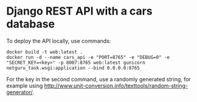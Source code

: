 # Django REST API with a cars database
To deploy the API locally, use commands:
```
docker build -t web:latest .
docker run -d --name cars_api -e "PORT=8765" -e "DEBUG=0" -e "SECRET_KEY=<key>" -p 8007:8765 web:latest gunicorn netguru_task.wsgi:application --bind 0.0.0.0:8765
```
For the key in the second command, use a randomly generated string, for example using http://www.unit-conversion.info/texttools/random-string-generator/.